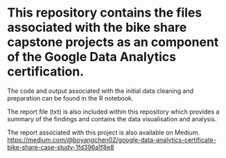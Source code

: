 # This repository contains the files associated with the bike share capstone projects as an component of the Google Data Analytics certification.

The code and output associated with the initial data cleaning and preparation can be found in the R notebook.  

The report file (txt) is also included within this repository which provides a summary of the findings and contains the data visualisation and analysis. 

The report associated with this project is also available on Medium. 
https://medium.com/@boyangchen02/google-data-analytics-certificate-bike-share-case-study-1fd396a1f8e8

